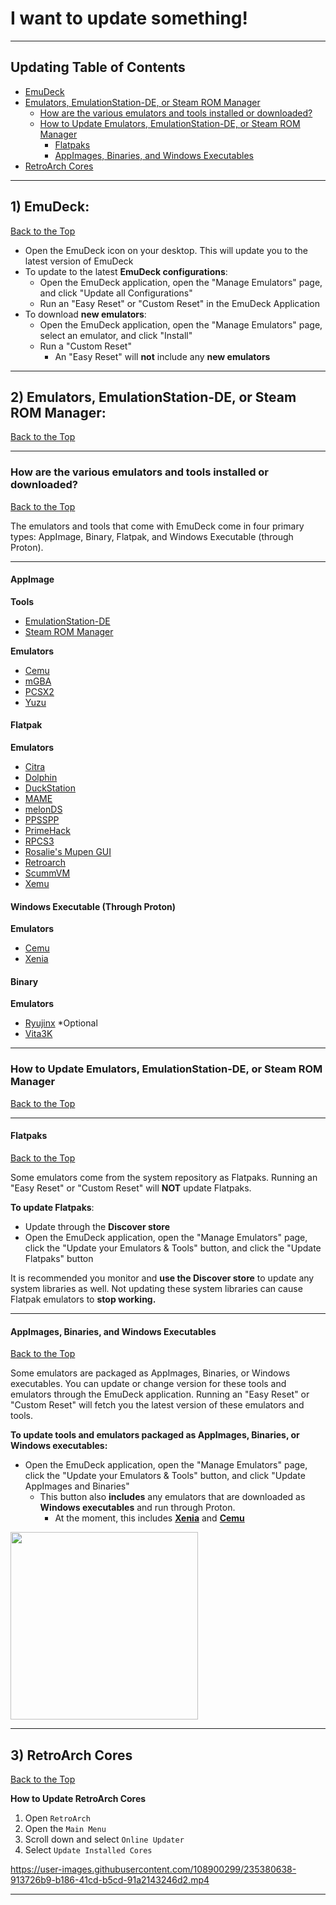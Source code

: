 # I want to update something!

***

## Updating Table of Contents

- [EmuDeck](#1-emudeck)
- [Emulators, EmulationStation-DE, or Steam ROM Manager](#2-emulators-emulationstation-de-or-steam-rom-manager)
    - [How are the various emulators and tools installed or downloaded?](#how-are-the-various-emulators-and-tools-installed-or-downloaded)
    - [How to Update Emulators, EmulationStation-DE, or Steam ROM Manager](#how-to-update-emulators-emulationstation-de-or-steam-rom-manager)
        - [Flatpaks](#flatpaks)
        - [AppImages, Binaries, and Windows Executables](#appimages-binaries-and-windows-executables)
- [RetroArch Cores](#3-retroarch-cores)

***

## 1) EmuDeck: 
[Back to the Top](#updating-table-of-contents)

* Open the EmuDeck icon on your desktop. This will update you to the latest version of EmuDeck
* To update to the latest **EmuDeck configurations**: 
    * Open the EmuDeck application, open the "Manage Emulators" page, and click "Update all Configurations"
    * Run an "Easy Reset" or "Custom Reset" in the EmuDeck Application
* To download **new emulators**:
    * Open the EmuDeck application, open the "Manage Emulators" page, select an emulator, and click "Install"
    * Run a "Custom Reset"
        * An "Easy Reset" will **not** include any **new emulators**  

***

## 2) Emulators, EmulationStation-DE, or Steam ROM Manager:
[Back to the Top](#updating-table-of-contents)

***

### How are the various emulators and tools installed or downloaded?
[Back to the Top](#updating-table-of-contents)

The emulators and tools that come with EmuDeck come in four primary types: AppImage, Binary, Flatpak, and Windows Executable (through Proton).

***

#### AppImage

**Tools**

* [EmulationStation-DE](https://gitlab.com/es-de/emulationstation-de/-/blob/master/FAQ.md)
* [Steam ROM Manager](https://github.com/SteamGridDB/steam-rom-manager) 

**Emulators**

* [Cemu](https://cemu.info/)
* [mGBA](https://mgba.io/)
* [PCSX2](https://pcsx2.net/)
* [Yuzu](https://yuzu-emu.org/)

#### Flatpak

**Emulators**

* [Citra](https://citra-emu.org/)
* [Dolphin](https://dolphin-emu.org/)
* [DuckStation](https://www.duckstation.org/)
* [MAME](https://www.mamedev.org/)
* [melonDS](https://melonds.kuribo64.net/)
* [PPSSPP](https://www.ppsspp.org/)
* [PrimeHack](https://forums.dolphin-emu.org/Thread-fork-primehack-fps-controls-and-more-for-metroid-prime)
* [RPCS3](https://rpcs3.net/)
* [Rosalie's Mupen GUI](https://github.com/Rosalie241/RMG)
* [Retroarch](https://github.com/libretro/RetroArch/)
* [ScummVM](https://www.scummvm.org/)
* [Xemu](https://xemu.app/)

#### Windows Executable (Through Proton)

**Emulators**

* [Cemu](https://cemu.info/)
* [Xenia](https://xenia.jp/)

#### Binary

**Emulators**

* [Ryujinx](https://ryujinx.org/) *Optional
* [Vita3K](https://vita3k.org/)

***

### How to Update Emulators, EmulationStation-DE, or Steam ROM Manager
[Back to the Top](#updating-table-of-contents)

***

#### Flatpaks
[Back to the Top](#updating-table-of-contents)

Some emulators come from the system repository as Flatpaks. Running an "Easy Reset" or "Custom Reset" will **NOT** update Flatpaks.

**To update Flatpaks**: 
* Update through the **Discover store**
* Open the EmuDeck application, open the "Manage Emulators" page, click the "Update your Emulators & Tools" button, and click the "Update Flatpaks" button 


It is recommended you monitor and **use the Discover store** to update any system libraries as well. Not updating these system libraries can cause Flatpak emulators to **stop working.**

***

#### AppImages, Binaries, and Windows Executables
[Back to the Top](#updating-table-of-contents)

Some emulators are packaged as AppImages, Binaries, or Windows executables. You can update or change version for these tools and emulators through the EmuDeck application. Running an "Easy Reset" or "Custom Reset" will fetch you the latest version of these emulators and tools.

**To update tools and emulators packaged as AppImages, Binaries, or Windows executables:**
   * Open the EmuDeck application, open the "Manage Emulators" page, click the "Update your Emulators & Tools" button, and click "Update AppImages and Binaries"
       * This button also **includes** any emulators that are downloaded as **Windows executables** and run through Proton. 
           * At the moment, this includes [**Xenia**](https://github.com/dragoonDorise/EmuDeck/wiki/Xenia) and [**Cemu**](https://github.com/dragoonDorise/emuDeck/wiki/cemu)

<img src="https://user-images.githubusercontent.com/108900299/235380491-f574ba11-8aa6-47b5-8cca-71fdc4e70f86.png" height=300>


***

## 3) RetroArch Cores
[Back to the Top](#updating-table-of-contents)

**How to Update RetroArch Cores**

1. Open `RetroArch`
2. Open the `Main Menu`
3. Scroll down and select `Online Updater`
4. Select `Update Installed Cores`

https://user-images.githubusercontent.com/108900299/235380638-913726b9-b186-41cd-b5cd-91a2143246d2.mp4

***